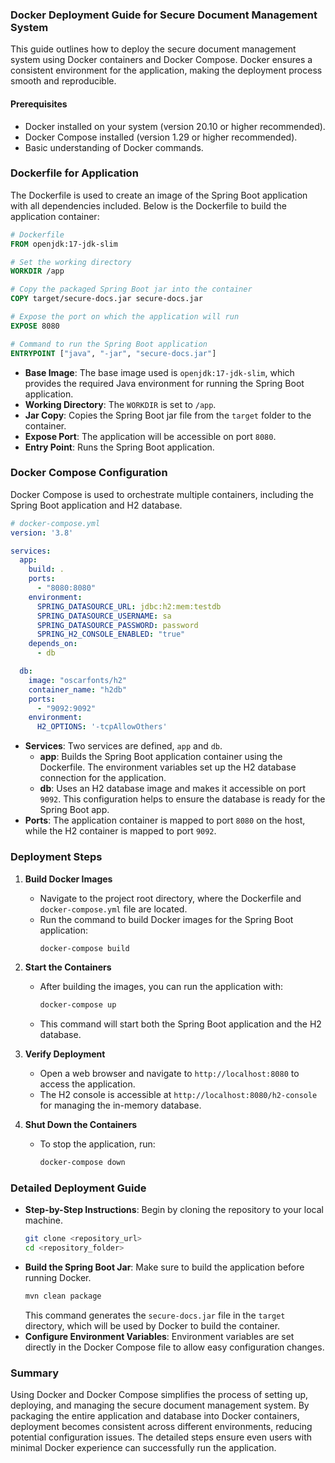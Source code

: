 ### Docker Deployment Guide for Secure Document Management System

This guide outlines how to deploy the secure document management system using Docker containers and Docker Compose. Docker ensures a consistent environment for the application, making the deployment process smooth and reproducible.

#### Prerequisites

- Docker installed on your system (version 20.10 or higher recommended).
- Docker Compose installed (version 1.29 or higher recommended).
- Basic understanding of Docker commands.

### Dockerfile for Application

The Dockerfile is used to create an image of the Spring Boot application with all dependencies included. Below is the Dockerfile to build the application container:

```dockerfile
# Dockerfile
FROM openjdk:17-jdk-slim

# Set the working directory
WORKDIR /app

# Copy the packaged Spring Boot jar into the container
COPY target/secure-docs.jar secure-docs.jar

# Expose the port on which the application will run
EXPOSE 8080

# Command to run the Spring Boot application
ENTRYPOINT ["java", "-jar", "secure-docs.jar"]
```

- **Base Image**: The base image used is `openjdk:17-jdk-slim`, which provides the required Java environment for running the Spring Boot application.
- **Working Directory**: The `WORKDIR` is set to `/app`.
- **Jar Copy**: Copies the Spring Boot jar file from the `target` folder to the container.
- **Expose Port**: The application will be accessible on port `8080`.
- **Entry Point**: Runs the Spring Boot application.

### Docker Compose Configuration

Docker Compose is used to orchestrate multiple containers, including the Spring Boot application and H2 database.

```yaml
# docker-compose.yml
version: '3.8'

services:
  app:
    build: .
    ports:
      - "8080:8080"
    environment:
      SPRING_DATASOURCE_URL: jdbc:h2:mem:testdb
      SPRING_DATASOURCE_USERNAME: sa
      SPRING_DATASOURCE_PASSWORD: password
      SPRING_H2_CONSOLE_ENABLED: "true"
    depends_on:
      - db

  db:
    image: "oscarfonts/h2"
    container_name: "h2db"
    ports:
      - "9092:9092"
    environment:
      H2_OPTIONS: '-tcpAllowOthers'
```

- **Services**: Two services are defined, `app` and `db`.
    - **app**: Builds the Spring Boot application container using the Dockerfile. The environment variables set up the H2 database connection for the application.
    - **db**: Uses an H2 database image and makes it accessible on port `9092`. This configuration helps to ensure the database is ready for the Spring Boot app.
- **Ports**: The application container is mapped to port `8080` on the host, while the H2 container is mapped to port `9092`.

### Deployment Steps

1. **Build Docker Images**

    - Navigate to the project root directory, where the Dockerfile and `docker-compose.yml` file are located.
    - Run the command to build Docker images for the Spring Boot application:
      ```sh
      docker-compose build
      ```

2. **Start the Containers**

    - After building the images, you can run the application with:
      ```sh
      docker-compose up
      ```
    - This command will start both the Spring Boot application and the H2 database.

3. **Verify Deployment**

    - Open a web browser and navigate to `http://localhost:8080` to access the application.
    - The H2 console is accessible at `http://localhost:8080/h2-console` for managing the in-memory database.

4. **Shut Down the Containers**

    - To stop the application, run:
      ```sh
      docker-compose down
      ```

### Detailed Deployment Guide

- **Step-by-Step Instructions**: Begin by cloning the repository to your local machine.
  ```sh
  git clone <repository_url>
  cd <repository_folder>
  ```
- **Build the Spring Boot Jar**: Make sure to build the application before running Docker.
  ```sh
  mvn clean package
  ```
  This command generates the `secure-docs.jar` file in the `target` directory, which will be used by Docker to build the container.
- **Configure Environment Variables**: Environment variables are set directly in the Docker Compose file to allow easy configuration changes.

### Summary

Using Docker and Docker Compose simplifies the process of setting up, deploying, and managing the secure document management system. By packaging the entire application and database into Docker containers, deployment becomes consistent across different environments, reducing potential configuration issues. The detailed steps ensure even users with minimal Docker experience can successfully run the application.
